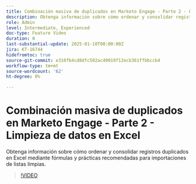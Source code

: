 ```yaml
---
title: Combinación masiva de duplicados en Marketo Engage - Parte 2 - Limpieza de datos en Excel
description: Obtenga información sobre cómo ordenar y consolidar registros duplicados en Excel mediante fórmulas y prácticas recomendadas para importaciones de listas limpias.
role: Admin
level: Intermediate, Experienced
doc-type: Feature Video
duration: 0
last-substantial-update: 2025-01-10T00:00:00Z
jira: KT-16744
hidefromtoc: true
source-git-commit: e310fb4cd8dfc502ac49019f12ecb361ffbbccb4
workflow-type: tm+mt
source-wordcount: '62'
ht-degree: 0%

---
```



# Combinación masiva de duplicados en Marketo Engage - Parte 2 - Limpieza de datos en Excel

Obtenga información sobre cómo ordenar y consolidar registros duplicados en Excel mediante fórmulas y prácticas recomendadas para importaciones de listas limpias.

>[!VIDEO](https://video.tv.adobe.com/v/3429492/?learn=on&enablevpops)
